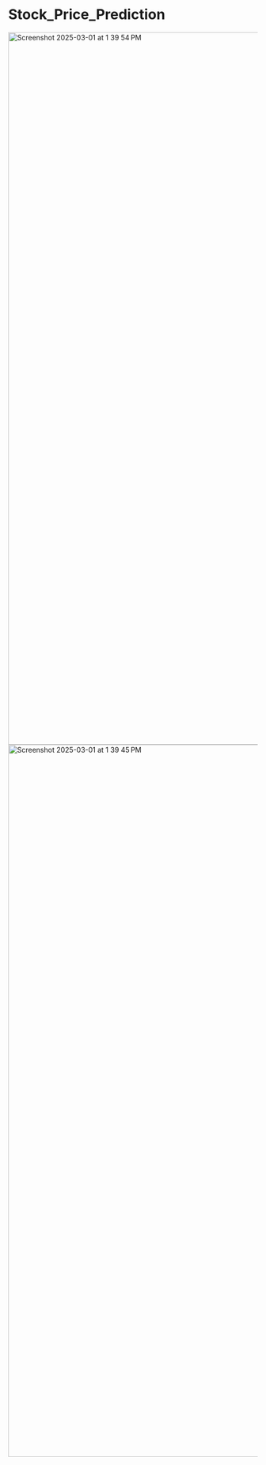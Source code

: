 # Stock_Price_Prediction
<img width="1440" alt="Screenshot 2025-03-01 at 1 39 54 PM" src="https://github.com/user-attachments/assets/de062716-ca3b-4501-ba93-06018cb6e691" />
<img width="1440" alt="Screenshot 2025-03-01 at 1 39 45 PM" src="https://github.com/user-attachments/assets/90014c92-3c01-453c-97ff-67ac1e9d995b" />
